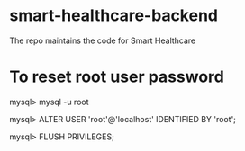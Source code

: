 # smart-healthcare-backend
The repo maintains the code for Smart Healthcare

# To reset root user password
mysql> mysql -u root

mysql> ALTER USER 'root'@'localhost' IDENTIFIED BY 'root';

mysql> FLUSH PRIVILEGES;
